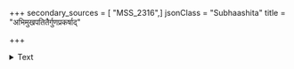 +++
secondary_sources = [ "MSS_2316",]
jsonClass = "Subhaashita"
title = "अभिमुखपतितैर्गुणप्रकर्षाद्"

+++

<details><summary>Text</summary>

अभिमुखपतितैर्गुणप्रकर्षाद् अवजितमुद्धतिमुज्ज्वलां दधानैः।  
तरुकिसलयजालमग्रहस्तैः प्रसभमनीयत भङ्गमङ्गनानाम्॥
</details>
